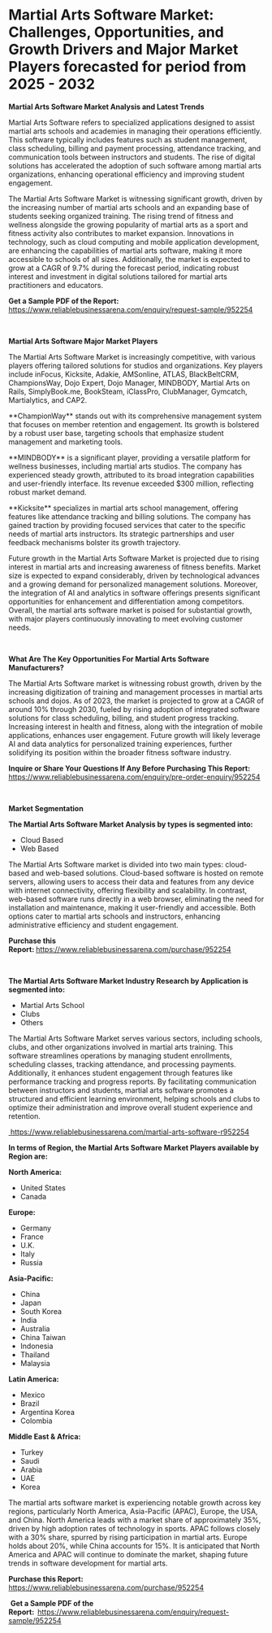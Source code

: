 <p><h1>Martial Arts Software Market: Challenges, Opportunities, and Growth Drivers and Major Market Players forecasted for period from 2025 - 2032</h1></p><p><strong>Martial Arts Software Market Analysis and Latest Trends</strong></p>
<p><p>Martial Arts Software refers to specialized applications designed to assist martial arts schools and academies in managing their operations efficiently. This software typically includes features such as student management, class scheduling, billing and payment processing, attendance tracking, and communication tools between instructors and students. The rise of digital solutions has accelerated the adoption of such software among martial arts organizations, enhancing operational efficiency and improving student engagement.</p><p>The Martial Arts Software Market is witnessing significant growth, driven by the increasing number of martial arts schools and an expanding base of students seeking organized training. The rising trend of fitness and wellness alongside the growing popularity of martial arts as a sport and fitness activity also contributes to market expansion. Innovations in technology, such as cloud computing and mobile application development, are enhancing the capabilities of martial arts software, making it more accessible to schools of all sizes. Additionally, the market is expected to grow at a CAGR of 9.7% during the forecast period, indicating robust interest and investment in digital solutions tailored for martial arts practitioners and educators.</p></p>
<p><strong>Get a Sample PDF of the Report:&nbsp;</strong> <a href="https://www.reliablebusinessarena.com/enquiry/request-sample/952254?utm_campaign=3276&utm_medium=2&utm_source=Github&utm_content=ia&utm_term=17042025&utm_id=martial-arts-software">https://www.reliablebusinessarena.com/enquiry/request-sample/952254</a></p>
<p>&nbsp;</p>
<p><strong>Martial Arts Software Major Market Players</strong></p>
<p><p>The Martial Arts Software Market is increasingly competitive, with various players offering tailored solutions for studios and organizations. Key players include inFocus, Kicksite, Adakie, AMSonline, ATLAS, BlackBeltCRM, ChampionsWay, Dojo Expert, Dojo Manager, MINDBODY, Martial Arts on Rails, SimplyBook.me, BookSteam, iClassPro, ClubManager, Gymcatch, Martialytics, and CAP2. </p><p>**ChampionWay** stands out with its comprehensive management system that focuses on member retention and engagement. Its growth is bolstered by a robust user base, targeting schools that emphasize student management and marketing tools. </p><p>**MINDBODY** is a significant player, providing a versatile platform for wellness businesses, including martial arts studios. The company has experienced steady growth, attributed to its broad integration capabilities and user-friendly interface. Its revenue exceeded $300 million, reflecting robust market demand.</p><p>**Kicksite** specializes in martial arts school management, offering features like attendance tracking and billing solutions. The company has gained traction by providing focused services that cater to the specific needs of martial arts instructors. Its strategic partnerships and user feedback mechanisms bolster its growth trajectory.</p><p>Future growth in the Martial Arts Software Market is projected due to rising interest in martial arts and increasing awareness of fitness benefits. Market size is expected to expand considerably, driven by technological advances and a growing demand for personalized management solutions. Moreover, the integration of AI and analytics in software offerings presents significant opportunities for enhancement and differentiation among competitors. Overall, the martial arts software market is poised for substantial growth, with major players continuously innovating to meet evolving customer needs.</p></p>
<p>&nbsp;</p>
<p><strong>What Are The Key Opportunities For Martial Arts Software Manufacturers?</strong></p>
<p><p>The Martial Arts Software market is witnessing robust growth, driven by the increasing digitization of training and management processes in martial arts schools and dojos. As of 2023, the market is projected to grow at a CAGR of around 10% through 2030, fueled by rising adoption of integrated software solutions for class scheduling, billing, and student progress tracking. Increasing interest in health and fitness, along with the integration of mobile applications, enhances user engagement. Future growth will likely leverage AI and data analytics for personalized training experiences, further solidifying its position within the broader fitness software industry.</p></p>
<p><strong>Inquire or Share Your Questions If Any Before Purchasing This Report:</strong> <a href="https://www.reliablebusinessarena.com/enquiry/pre-order-enquiry/952254?utm_campaign=3276&utm_medium=2&utm_source=Github&utm_content=ia&utm_term=17042025&utm_id=martial-arts-software">https://www.reliablebusinessarena.com/enquiry/pre-order-enquiry/952254</a></p>
<p>&nbsp;</p>
<p><strong>Market Segmentation</strong></p>
<p><strong>The Martial Arts Software Market Analysis by types is segmented into:</strong></p>
<p><ul><li>Cloud Based</li><li>Web Based</li></ul></p>
<p><p>The Martial Arts Software market is divided into two main types: cloud-based and web-based solutions. Cloud-based software is hosted on remote servers, allowing users to access their data and features from any device with internet connectivity, offering flexibility and scalability. In contrast, web-based software runs directly in a web browser, eliminating the need for installation and maintenance, making it user-friendly and accessible. Both options cater to martial arts schools and instructors, enhancing administrative efficiency and student engagement.</p></p>
<p><strong>Purchase this Report:&nbsp;</strong><a href="https://www.reliablebusinessarena.com/purchase/952254?utm_campaign=3276&utm_medium=2&utm_source=Github&utm_content=ia&utm_term=17042025&utm_id=martial-arts-software">https://www.reliablebusinessarena.com/purchase/952254</a></p>
<p>&nbsp;</p>
<p><strong>The Martial Arts Software Market Industry Research by Application is segmented into:</strong></p>
<p><ul><li>Martial Arts School</li><li>Clubs</li><li>Others</li></ul></p>
<p><p>The Martial Arts Software Market serves various sectors, including schools, clubs, and other organizations involved in martial arts training. This software streamlines operations by managing student enrollments, scheduling classes, tracking attendance, and processing payments. Additionally, it enhances student engagement through features like performance tracking and progress reports. By facilitating communication between instructors and students, martial arts software promotes a structured and efficient learning environment, helping schools and clubs to optimize their administration and improve overall student experience and retention.</p></p>
<p><a href="https://www.reliablebusinessarena.com/martial-arts-software-r952254?utm_campaign=3276&utm_medium=2&utm_source=Github&utm_content=ia&utm_term=17042025&utm_id=martial-arts-software">&nbsp;https://www.reliablebusinessarena.com/martial-arts-software-r952254</a></p>
<p><strong>In terms of Region, the Martial Arts Software Market Players available by Region are:</strong></p>
<p>
    <p> <strong> North America: </strong>
        <ul>
            <li>United States</li>
            <li>Canada</li>
        </ul>
        </p> 
    <p> <strong> Europe: </strong>
        <ul>
            <li>Germany</li>
            <li>France</li>
            <li>U.K.</li>
            <li>Italy</li>
            <li>Russia</li>
        </ul>
        </p> 
    <p> <strong> Asia-Pacific: </strong>
        <ul>
            <li>China</li>
            <li>Japan</li>
            <li>South Korea</li>
            <li>India</li>
            <li>Australia</li>
            <li>China Taiwan</li>
            <li>Indonesia</li>
            <li>Thailand</li>
            <li>Malaysia</li>
        </ul>
        </p> 
    <p> <strong> Latin America: </strong>
        <ul>
            <li>Mexico</li>
            <li>Brazil</li>
            <li>Argentina Korea</li>
            <li>Colombia</li>
        </ul>
        </p> 
    <p> <strong> Middle East & Africa: </strong>
        <ul>
            <li>Turkey</li>
            <li>Saudi</li>
            <li>Arabia</li>
            <li>UAE</li>
            <li>Korea</li>
        </ul>
    </p>
    </p>
<p><p>The martial arts software market is experiencing notable growth across key regions, particularly North America, Asia-Pacific (APAC), Europe, the USA, and China. North America leads with a market share of approximately 35%, driven by high adoption rates of technology in sports. APAC follows closely with a 30% share, spurred by rising participation in martial arts. Europe holds about 20%, while China accounts for 15%. It is anticipated that North America and APAC will continue to dominate the market, shaping future trends in software development for martial arts.</p></p>
<p><strong>Purchase this Report: </strong><a href="https://www.reliablebusinessarena.com/purchase/952254?utm_campaign=3276&utm_medium=2&utm_source=Github&utm_content=ia&utm_term=17042025&utm_id=martial-arts-software">https://www.reliablebusinessarena.com/purchase/952254</a></p>
<p>&nbsp;<strong>Get a Sample PDF of the Report:&nbsp;&nbsp;</strong><a href="https://www.reliablebusinessarena.com/enquiry/request-sample/952254?utm_campaign=3276&utm_medium=2&utm_source=Github&utm_content=ia&utm_term=17042025&utm_id=martial-arts-software">https://www.reliablebusinessarena.com/enquiry/request-sample/952254</a></p>
<p><strong></strong></p>
<p><p></p><p></p><p></p></p>